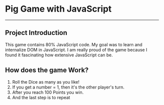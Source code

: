 # Pig Game with JavaScript
***

## Project Introduction
This game contains 80% JavaScript code. My goal was to learn and internalize DOM in JavaScript. I am really proud of the game because I found it fascinating how extensive JavaScript can be.

## How does the game Work?
1. Roll the Dice as many as you like!
2. If you get a number = 1, then it's the other player's turn.
3. After you reach 100 Points you win.
4. And the last step is to repeat
